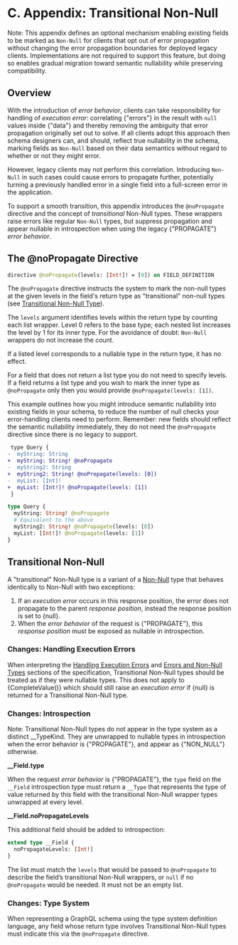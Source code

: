 # C. Appendix: Transitional Non-Null

Note: This appendix defines an optional mechanism enabling existing fields to be
marked as `Non-Null` for clients that opt out of error propagation without
changing the error propagation boundaries for deployed legacy clients.
Implementations are not required to support this feature, but doing so enables
gradual migration toward semantic nullability while preserving compatibility.

## Overview

With the introduction of _error behavior_, clients can take responsibility for
handling of _execution error_: correlating {"errors"} in the result with `null`
values inside {"data"} and thereby removing the ambiguity that error propagation
originally set out to solve. If all clients adopt this approach then schema
designers can, and should, reflect true nullability in the schema, marking
fields as `Non-Null` based on their data semantics without regard to whether or
not they might error.

However, legacy clients may not perform this correlation. Introducing `Non-Null`
in such cases could cause errors to propagate further, potentially turning a
previously handled error in a single field into a full-screen error in the
application.

To support a smooth transition, this appendix introduces the `@noPropagate`
directive and the concept of _transitional_ Non-Null types. These wrappers raise
errors like regular `Non-Null` types, but suppress propagation and appear
nullable in introspection when using the legacy {"PROPAGATE"} _error behavior_.

## The @noPropagate Directive

```graphql
directive @noPropagate(levels: [Int!]! = [0]) on FIELD_DEFINITION
```

The `@noPropagate` directive instructs the system to mark the non-null types at
the given levels in the field's return type as "transitional" non-null types
(see [Transitional Non-Null Type](#sec-Transitional-Non-Null-Type)).

The `levels` argument identifies levels within the return type by counting each
list wrapper. Level 0 refers to the base type; each nested list increases the
level by 1 for its inner type. For the avoidance of doubt: `Non-Null` wrappers
do not increase the count.

If a listed level corresponds to a nullable type in the return type, it has no
effect.

For a field that does not return a list type you do not need to specify levels.
If a field returns a list type and you wish to mark the inner type as
`@noPropagate` only then you would provide `@noPropagate(levels: [1])`.

This example outlines how you might introduce semantic nullability into existing
fields in your schema, to reduce the number of null checks your error-handling
clients need to perform. Remember: new fields should reflect the semantic
nullability immediately, they do not need the `@noPropagate` directive since
there is no legacy to support.

```diff example
 type Query {
-  myString: String
+  myString: String! @noPropagate
-  myString2: String
+  myString2: String! @noPropagate(levels: [0])
-  myList: [Int]!
+  myList: [Int!]! @noPropagate(levels: [1])
 }
```

```graphql example
type Query {
  myString: String! @noPropagate
  # Equivalent to the above
  myString2: String! @noPropagate(levels: [0])
  myList: [Int!]! @noPropagate(levels: [1])
}
```

## Transitional Non-Null

A "transitional" Non-Null type is a variant of a [Non-Null](#sec-Non-Null) type
that behaves identically to Non-Null with two exceptions:

1. If an _execution error_ occurs in this response position, the error does not
   propagate to the parent _response position_, instead the response position is
   set to {null}.
2. When the _error behavior_ of the request is {"PROPAGATE"}, this _response
   position_ must be exposed as nullable in introspection.

### Changes: Handling Execution Errors

When interpreting the
[Handling Execution Errors](#sec-Handling-Execution-Errors) and
[Errors and Non-Null Types](#sec-Executing-Selection-Sets.Errors-and-Non-Null-Types)
sections of the specification, Transitional Non-Null types should be treated as
if they were nullable types. This does not apply to {CompleteValue()} which
should still raise an _execution error_ if {null} is returned for a Transitional
Non-Null type.

### Changes: Introspection

Note: Transitional Non-Null types do not appear in the type system as a distinct
\_\_TypeKind. They are unwrapped to nullable types in introspection when the
error behavior is {"PROPAGATE"}, and appear as {"NON_NULL"} otherwise.

**\_\_Field.type**

When the request _error behavior_ is {"PROPAGATE"}, the `type` field on the
`__Field` introspection type must return a `__Type` that represents the type of
value returned by this field with the transitional Non-Null wrapper types
unwrapped at every level.

**\_\_Field.noPropagateLevels**

This additional field should be added to introspection:

```graphql
extend type __Field {
  noPropagateLevels: [Int!]
}
```

The list must match the `levels` that would be passed to `@noPropagate` to
describe the field’s transitional Non-Null wrappers, or `null` if no
`@noPropagate` would be needed. It must not be an empty list.

### Changes: Type System

When representing a GraphQL schema using the type system definition language,
any field whose return type involves Transitional Non-Null types must indicate
this via the `@noPropagate` directive.
